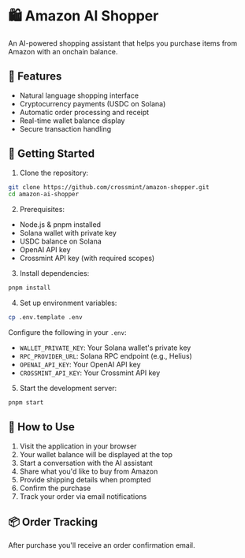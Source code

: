 # 🛍️ Amazon AI Shopper

An AI-powered shopping assistant that helps you purchase items from Amazon with an onchain balance.

## 🌟 Features

- Natural language shopping interface
- Cryptocurrency payments (USDC on Solana)
- Automatic order processing and receipt
- Real-time wallet balance display
- Secure transaction handling

## 🚀 Getting Started

1. Clone the repository:

```bash
git clone https://github.com/crossmint/amazon-shopper.git 
cd amazon-ai-shopper
```

2. Prerequisites:

- Node.js & pnpm installed
- Solana wallet with private key
- USDC balance on Solana
- OpenAI API key
- Crossmint API key (with required scopes)

3. Install dependencies:

```bash
pnpm install
```

4. Set up environment variables:

```bash
cp .env.template .env
```

Configure the following in your `.env`:
- `WALLET_PRIVATE_KEY`: Your Solana wallet's private key
- `RPC_PROVIDER_URL`: Solana RPC endpoint (e.g., Helius)
- `OPENAI_API_KEY`: Your OpenAI API key
- `CROSSMINT_API_KEY`: Your Crossmint API key

5. Start the development server:

```bash
pnpm start
```

## 💬 How to Use

1. Visit the application in your browser
2. Your wallet balance will be displayed at the top
3. Start a conversation with the AI assistant
4. Share what you'd like to buy from Amazon
5. Provide shipping details when prompted
6. Confirm the purchase
7. Track your order via email notifications

## 📦 Order Tracking

After purchase you'll receive an order confirmation email.
